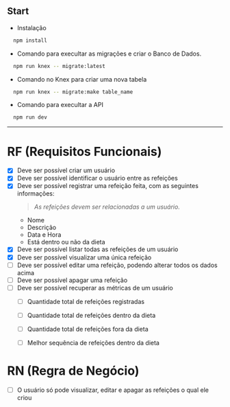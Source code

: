 ## Start
- Instalação
```bash
  npm install
```

- Comando para execultar as migrações e criar o Banco de Dados.
```bash
  npm run knex -- migrate:latest
```

- Comando no Knex para criar uma nova tabela
```bash
  npm run knex -- migrate:make table_name
```

- Comando para execultar a API
```bash
  npm run dev
```

---

# RF (Requisitos Funcionais)

- [x] Deve ser possível criar um usuário
- [x] Deve ser possível identificar o usuário entre as refeições
- [x] Deve ser possível registrar uma refeição feita, com as seguintes informações:
  > *As refeições devem ser relacionadas a um usuário.*
  - Nome
  - Descrição
  - Data e Hora
  - Está dentro ou não da dieta
- [x] Deve ser possível listar todas as refeições de um usuário
- [x] Deve ser possível visualizar uma única refeição
- [ ] Deve ser possível editar uma refeição, podendo alterar todos os dados acima
- [ ] Deve ser possível apagar uma refeição
- [ ] Deve ser possível recuperar as métricas de um usuário
  - [ ] Quantidade total de refeições registradas
  - [ ] Quantidade total de refeições dentro da dieta
  - [ ] Quantidade total de refeições fora da dieta
  - [ ] Melhor sequência de refeições dentro da dieta


# RN (Regra de Negócio)

- [ ] O usuário só pode visualizar, editar e apagar as refeições o qual ele criou
